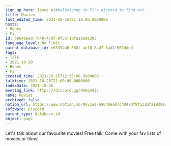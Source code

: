 ```yaml
---
sign_up_here: Issue pi#helpsignup in Pi's discord to find out.
title: Movies
last_edited_time: 2021-10-16T21:18:00.0000000
hosts:
- Bones
- Pi
id: b964bead-7c40-47df-9f53-1bfa1929e303
language_level: No limit
parent_database_id: e9339446-880f-4ef0-8ad7-8ad1f507dded
tags:
- Talk
- 2021-10-20
- Bones
- Pi
created_time: 2021-10-15T12:55:00.0000000
talktime: 2021-10-20T21:00:00.0000000
indexDate: 2021-10-20
meeting_link: https://discord.gg/9Kbq4djs
name: Movies
archived: false
notion_url: https://www.notion.so/Movies-b964bead7c4047df9f531bfa1929e303
software: Discord
parent_type: database_id
object: page
---
```


Let's talk about our favourite movies!
Free talk! Come with your fav lists of movies or films!


